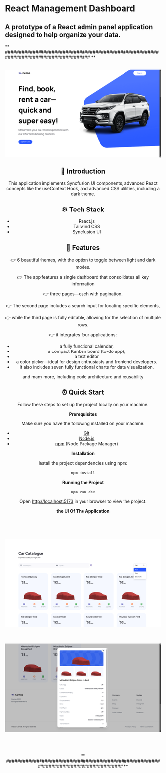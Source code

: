 # React Management Dashboard 

## A prototype of a React admin panel application designed to help organize your data. 




** ####################################################################################### **
<div align="center">
  <br />
        <a href="#" target="_blank">
      <img src="https://github.com/Tidjani1Bachir/Cars-Showcase-Api-2/blob/main/public/ui/Screenshot_2024-10-31_09_04_02.png" alt="UI Showcase">
        </a>
  <br />

 

## <a name="introduction">🤖 Introduction</a>
This application implements Syncfusion UI components, advanced React concepts like the useContext Hook, and advanced CSS utilities, including a dark theme.

## <a name="tech-stack">⚙️ Tech Stack</a>


- React.js
- Tailwind CSS
- Syncfusion UI
  

## <a name="features">🔋 Features</a>

👉 6 beautiful themes, with the option to toggle between light and dark modes.

👉 The app features a single dashboard that consolidates all key information

👉 three pages—each with pagination.

👉 The second page includes a search input for locating specific elements,

👉 while the third page is fully editable, allowing for the selection of multiple rows.

👉 it integrates four applications: 

* a fully functional calendar,
* a compact Kanban board (to-do app),
* a text editor
* a color picker—ideal for design enthusiasts and frontend developers.
* It also includes seven fully functional charts for data visualization.

and many more, including code architecture and reusability

## <a name="quick-start">⏰ Quick Start</a>

Follow these steps to set up the project locally on your machine.

**Prerequisites**

Make sure you have the following installed on your machine:

- [Git](https://git-scm.com/)
- [Node.js](https://nodejs.org/en)
- [npm](https://www.npmjs.com/) (Node Package Manager)



**Installation**

Install the project dependencies using npm:

```bash
npm install
```

**Running the Project**

```bash
npm run dev
```

Open [http://localhost:5173](http://localhost:5173) in your browser to view the project.

**the UI Of The Application**

<br />
<br />
<br />
<br />

<a href="#" target="_blank">
      <img src="https://github.com/Tidjani1Bachir/Cars-Showcase-Api-2/blob/main/public/ui/Screenshot_2024-10-31_09_04_20.png" alt="UI Showcase">
</a>

<br />
<br />
<br />
<br />
<a href="#" target="_blank">
      <img src="https://github.com/Tidjani1Bachir/Cars-Showcase-Api-2/blob/main/public/ui/Screenshot_2024-10-31_09_04_36.png" alt="UI Showcase">
</a>

<br />
<br />
<br />
<br />





** ####################################################################################### **










